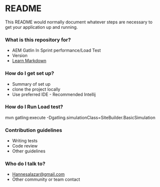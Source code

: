 # README #

This README would normally document whatever steps are necessary to get your application up and running.

### What is this repository for? ###

* AEM Gatlin In Sprint performance/Load Test
* Version
* [Learn Markdown](https://bitbucket.org/tutorials/markdowndemo)

### How do I get set up? ###

* Summary of set up
* clone the project locally
* Use preferred IDE - Recommended Intellij


### How do I Run Load test? ###

mvn gatling:execute -Dgatling.simulationClass=SiteBuilder.BasicSimulation

### Contribution guidelines ###

* Writing tests
* Code review
* Other guidelines

### Who do I talk to? ###

* Hannesalazar@gmail.com
* Other community or team contact